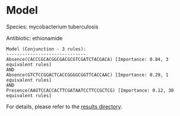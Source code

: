 
# Model

Species: mycobacterium tuberculosis

Antibiotic: ethionamide

```
Model (Conjunction - 3 rules):
------------------------------
Absence(CACCCGCACGGCGACGCGTCGATCTACGACA) [Importance: 0.84, 3 equivalent rules]
AND
Absence(GTCTCCGGACTCACCGGGGCGGTTCACCAAC) [Importance: 0.29, 1 equivalent rules]
AND
Presence(AAGTCCACCACTTCGATAATCCTTCCGCTCG) [Importance: 0.12, 30 equivalent rules]

```

For details, please refer to the [results directory](../../../../../results/scm_b/mycobacterium%20tuberculosis/ethionamide/repeat_2/).

